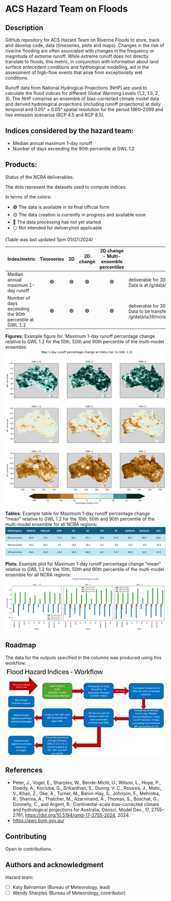# ACS Hazard Team on Floods 

## Description
GitHub repository for ACS Hazard Team on Riverine Floods to store, track and develop code, data (timeseries, plots and maps).
Changes in the risk of riverine flooding are often associated with changes in the frequency or magnitude of extreme runoff. While extreme runoff does not directly translate to floods, this metric, in conjunction with information about land surface antecedent conditions and hydrological modelling, aid in the assessment of high-flow events that arise from exceptionally wet conditions.

Runoff data from National Hydrogical Projections (NHP) are used to calculate the flood indices for different Global Warming Levels (1,2, 1.5, 2, 3). The NHP comprise an ensemble of bias-corrected climate model data and derived hydrological projections (including runoff projections) at daily temporal and 0.05° × 0.05° spatial resolution for the period 1960–2099 and two emission scenarios (RCP 4.5 and RCP 8.5).

## Indices considered by the hazard team:
- Median annual maximum 1-day runoff
- Number of days exceeding the 90th percentile at GWL 1.2

## Products:
Status of the NCRA deliverables. 

The  dots represent the datasets used to compute indices:

In terms of the colors:
- :green_circle: The data is available in its final official form
- :yellow_circle: The data creation is currently in progress and available soon
- :red_circle: The data processing has not yet started
- :white_circle: Not intended for delivery/not applicable

(Table was last updated 5pm 01/07/2024)

| Index/metric | Timeseries | 2D |  2D change | 2D change - Multi-ensemble percentiles | (Notes) |
|-----         | :-:      |:-:      |:-:            |:-:            |-----    |
| Median annual maximum 1-day runoff |:green_circle:|:green_circle:|:green_circle:|:green_circle:|deliverable for 30 June <br> Data is at /g/data/ia39/ncra/flood/Runoff_Max1D |
|Number of days exceeding the 90th percentile at GWL 1.2 |:green_circle:|:green_circle:|:green_circle:|:green_circle:|deliverable for 30 June <br> Data to be transferred to /g/data/ia39/ncra/flood/Runoff_Days_Exc_90Perc |

**Figures:** Example figure for 'Maximum 1-day runoff percentage change relative to GWL 1.2 for the 10th, 50th and 90th percentile of the multi-model ensemble:
![Maximum 1-day runoff percentage change relative to GWL 1.2 for the 10th, 50th and 90th percentile of the multi-model ensemble](figures/max1day_runoff_ens_change_perc.png)


**Tables:** Example table for Maximum 1-day runoff percentage change "mean" relative to GWL 1.2 for the 10th, 50th and 90th percentile of the multi-model ensemble for all NCRA regions:
![Maximum 1-day runoff percentage change "mean" relative to GWL 1.2 for the 10th, 50th and 90th percentile of the multi-model ensemble for all NCRA regions](figures/max_1day_runoff_statistics_table.png)

**Plots:** Example plot for Maximum 1-day runoff percentage change "mean" relative to GWL 1.2 for the 10th, 50th and 90th percentile of the multi-model ensemble for all NCRA regions:
![Maximum 1-day runoff percentage change "mean" relative to GWL 1.2 for the 10th, 50th and 90th percentile of the multi-model ensemble for all NCRA regions](figures/max1day_change_statistics_regions_plot.png)

## Roadmap
The data for the outputs specified in the columns was produced using this workflow:
![Workflow](figures/workflow_runoff_metrics.png)

## References
* Peter, J., Vogel, E., Sharples, W., Bende-Michl, U., Wilson, L., Hope, P., Dowdy, A., Kociuba, G., Srikanthan, S., Duong, V. C., Roussis, J., Matic, V., Khan, Z., Oke, A., Turner, M., Baron-Hay, S., Johnson, F., Mehrotra, R., Sharma, A., Thatcher, M., Azarvinand, A., Thomas, S., Boschat, G., Donnelly, C., and Argent, R.: Continental-scale bias-corrected climate and hydrological projections for Australia, Geosci. Model Dev., 17, 2755–2781, https://doi.org/10.5194/gmd-17-2755-2024, 2024. 
* https://awo.bom.gov.au/

## Contributing
Open to contributions. 

## Authors and acknowledgment
Hazard team:
- [ ] Katy Bahramian (Bureau of Meteorology, lead)
- [ ] Wendy Sharples (Bureau of Meteorology, contributor)
